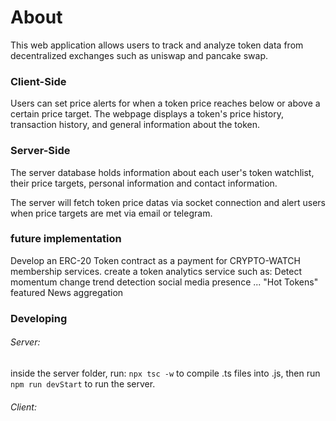 # About
This web application allows users to track and analyze token data from decentralized exchanges such as uniswap and pancake swap. 

### Client-Side
Users can set price alerts for when a token price reaches below or above a certain price target. The webpage displays a token's price history, transaction history, and general information about the
token.

### Server-Side
The server database holds information about each user's token watchlist, their price targets, personal information and contact information.

The server will fetch token price datas via socket connection and alert users when price targets are met via email or telegram.


### future implementation
Develop an ERC-20 Token contract as a payment for CRYPTO-WATCH membership services.
create a token analytics service such as:
  Detect momentum change
  trend detection
  social media presence
  ...
"Hot Tokens" featured
News aggregation


### Developing
###### Server:
  inside the server folder, run:
  `npx tsc -w` to compile .ts files into .js, then run `npm run devStart` to run the server.

###### Client:
  
